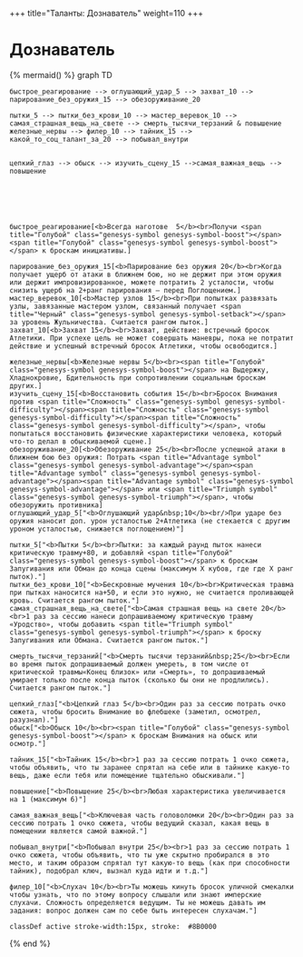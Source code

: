 +++
title="Таланты: Дознаватель"
weight=110
+++

Дознаватель
===

{% mermaid() %}
graph TD
    
    быстрое_реагирование --> оглушающий_удар_5 --> захват_10 --> парирование_без_оружия_15 --> обезоруживание_20
    
    пытки_5 --> пытки_без_крови_10 --> мастер_веревок_10 --> самая_страшная_вещь_на_свете --> смерть_тысячи_терзаний & повышение
    железные_нервы --> филер_10 --> тайник_15 --> какой_то_соц_талант_за_20 --> побывал_внутри


    цепкий_глаз --> обыск --> изучить_сцену_15 -->самая_важная_вещь --> повышение
 



    

    быстрое_реагирование[<b>Всегда наготове  5</b><br>Получи <span title="Голубой" class="genesys-symbol genesys-symbol-boost"></span><span title="Голубой" class="genesys-symbol genesys-symbol-boost"></span> к броскам инициативы.]  

    парирование_без_оружия_15[<b>Парирование без оружия 20</b><br>Когда получает ущерб от атаки в ближнем бою, но не держит при этом оружия или держит импровизированное, можете потратить 2 усталости, чтобы снизить ущерб на 2+ранг парирования — перед Поглощением.]
    мастер_веревок_10[<b>Мастер узлов 15</b><br>При попытках развязать узлы, завязанные мастером узлом, связанный получает <span title="Черный" class="genesys-symbol genesys-symbol-setback"></span> за уровень Жульничества. Считается рангом пыток.]
    захват_10[<b>Захват 15</b><br>Захват, действие: встречный бросок Атлетики. При успехе цель не может совершать маневры, пока не потратит действие и успешный встречный бросок Атлетики, чтобы освободится.]

    железные_нервы[<b>Железные нервы 5</b><br><span title="Голубой" class="genesys-symbol genesys-symbol-boost"></span> на Выдержку, Хладнокровие, Бдительность при сопротивлении социальным броскам других.]
    изучить_сцену_15[<b>Восстановить события 15</b><br>Бросок Внимания против <span title="Сложность" class="genesys-symbol genesys-symbol-difficulty"></span><span title="Сложность" class="genesys-symbol genesys-symbol-difficulty"></span><span title="Сложность" class="genesys-symbol genesys-symbol-difficulty"></span>, чтобы попытаться восстановить физические характеристики человека, который что-то делал в обыскиваемой сцене.]
    обезоруживание_20[<b>Обезоруживание 25</b><br>После успешной атаки в ближнем бою без оружия: Потрать <span title="Advantage symbol" class="genesys-symbol genesys-symbol-advantage"></span><span title="Advantage symbol" class="genesys-symbol genesys-symbol-advantage"></span><span title="Advantage symbol" class="genesys-symbol genesys-symbol-advantage"></span> или <span title="Triumph symbol" class="genesys-symbol genesys-symbol-triumph"></span>, чтобы обезоружить противника]
    оглушающий_удар_5["<b>Оглушающий удар&nbsp;10</b><br/>При ударе без оружия наносит доп. урон усталостью 2+Атлетика (не стекается с другим уроном усталостью, снижается поглощением)"]

    пытки_5["<b>Пытки 5</b><br>Пытки: за каждый раунд пыток нанеси критическую травму+80, и добавляй <span title="Голубой" class="genesys-symbol genesys-symbol-boost"></span> к броскам Запугивания или Обман до конца сцены (максимум Х кубов, где где Х ранг пыток)."]
    пытки_без_крови_10["<b>Бескровные мучения 10</b><br>Критическая травма при пытках наносится на+50, и если это нужно, не считается проливающей кровь. Считается рангом пыток."]
    самая_страшная_вещь_на_свете["<b>Самая страшная вещь на свете 20</b><br>1 раз за сессию нанеси допрашиваемому критическую травму «Уродство», чтобы добавить <span title="Triumph symbol" class="genesys-symbol genesys-symbol-triumph"></span> к броску Запугивания или Обмана. Считается рангом пыток."]

    смерть_тысячи_терзаний["<b>Смерть тысячи терзаний&nbsp;25</b><br>Если во время пыток допрашиваемый должен умереть, в том числе от критической травмы«Конец близок» или «Смерть», то допрашиваемый умирает только после конца пыток (сколько бы они не продлились). Считается рангом пыток."]

    цепкий_глаз["<b>Цепкий глаз 5</b><br>Один раз за сессию потрать очко сюжета, чтобы бросить Внимание во флебшеке (заметил, осмотрел, разузнал)."]
    обыск["<b>Обыск 10</b><br><span title="Голубой" class="genesys-symbol genesys-symbol-boost"></span> к броскам Внимания на обыск или осмотр."]

    тайник_15["<b>Тайник 15</b><br>1 раз за сессию потрать 1 очко сюжета, чтобы объявить, что ты заранее спрятал на себе или в тайнике какую-то вещь, даже если тебя или помещение тщательно обыскивали."]

    повышение["<b>Повышение 25</b><br>Любая характеристика увеличивается на 1 (максимум 6)"]

    самая_важная_вещь["<b>Ключевая часть головоломки 20</b><br>Один раз за сессию потрать 1 очко сюжета, чтобы ведущий сказал, какая вещь в помещении является самой важной."]

    побывал_внутри["<b>Побывал внутри 25</b><br>1 раз за сессию потрать 1 очко сюжета, чтобы объявить, что ты уже скрытно пробирался в это место, и таким образом спрятал тут какую-то вещь (как при способности тайник), подобрал ключ, вызнал куда идти и т.д."]

    филер_10["<b>Слухач 10</b><br>Ты можешь кинуть бросок уличной смекалки чтобы узнать, что по этому вопросу слышали или знают имперские слухачи. Сложность определяется ведущим. Ты не можешь давать им задания: вопрос должен сам по себе быть интересен слухачам."]

    classDef active stroke-width:15px, stroke: 	#8B0000
{% end %}